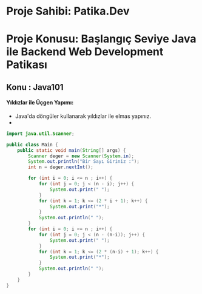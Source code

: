 # Proje Sahibi: Patika.Dev 
# Proje Konusu: Başlangıç Seviye Java ile Backend Web Development Patikası
## Konu : Java101

#### Yıldızlar ile Üçgen Yapımı:
- Java'da döngüler kullanarak yıldızlar ile elmas yapınız.
- 
```java
import java.util.Scanner;

public class Main {
    public static void main(String[] args) {
        Scanner deger = new Scanner(System.in);
        System.out.println("Bir Sayı Giriniz :");
        int n = deger.nextInt();

        for (int i = 0; i <= n ; i++) {
            for (int j = 0; j < (n - i); j++) {
                System.out.print(" ");
            }
            for (int k = 1; k <= (2 * i + 1); k++) {
                System.out.print("*");
            }
            System.out.println(" ");
        }
        for (int i = 0; i <= n ; i++) {
            for (int j = 0; j < (n - (n-i)); j++) {
                System.out.print(" ");
            }
            for (int k = 1; k <= (2 * (n-i) + 1); k++) {
                System.out.print("*");
            }
            System.out.println(" ");
        }
    }
}
```

